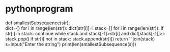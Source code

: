 # pythonprogram
def smallestSubsequence(str):       
		dict={}
		for i in range(len(str)):
			dict[str[i]]=i
		stack=[]
		for i in range(len(str)):
			if str[i] in stack:
				continue
			while stack and stack[-1]>str[i] and dict[stack[-1]]>i:
					stack.pop()
			if str[i] not in stack:
				stack.append(str[i])
		return ''.join(stack)
s=input("Enter the string")
print(len(smallestSubsequence(s)))
